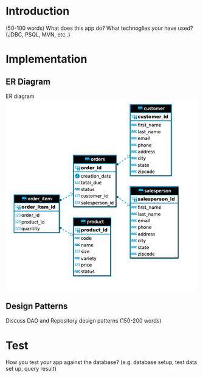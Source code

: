 # Introduction
(50-100 words)
What does this app do? What technoglies your have used? (JDBC, PSQL, MVN, etc..)

# Implementation
## ER Diagram
ER diagram
![ER diagram](/core_java/jdbc/assets/ER_Diagram.png)

## Design Patterns
Discuss DAO and Repository design patterns (150-200 words)

# Test
How you test your app against the database? (e.g. database setup, test data set up, query result)
